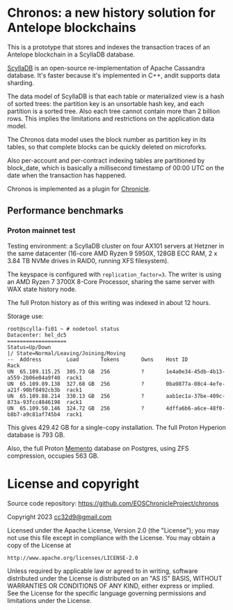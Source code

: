 Chronos: a new history solution for Antelope blockchains
========================================================

This is a prototype that stores and indexes the transaction traces of
an Antelope blockchain in a ScyllaDB database.

[ScyllaDB](https://www.scylladb.com/) is an open-source
re-implementation of Apache Cassandra database. It's faster because
it's implemented in C++, andit supports data sharding.

The data model of ScyllaDB is that each table or materialized view is
a hash of sorted trees: the partition key is an unsortable hash key,
and each partition is a sorted tree. Also each tree cannot contain
more than 2 billion rows. This implies the limitations and
restrictions on the application data model.

The Chronos data model uses the block number as partition key in its
tables, so that complete blocks can be quickly deleted on microforks.

Also per-account and per-contract indexing tables are partitioned by
block_date, which is basically a millisecond timestamp of 00:00 UTC on
the date when the transaction has happened.

Chronos is implemented as a plugin for
[Chronicle](https://github.com/EOSChronicleProject/eos-chronicle).


## Performance benchmarks


### Proton mainnet test

Testing environment: a ScyllaDB cluster on four AX101 servers at
Hetzner in the same datacenter (16-core AMD Ryzen 9 5950X, 128GB ECC
RAM, 2 x 3.84 TB NVMe drives in RAID0, running XFS filesystem).

The keyspace is configured with `replication_factor=3`. The writer is
using an AMD Ryzen 7 3700X 8-Core Processor, sharing the same server
with WAX state history node.

The full Proton history as of this writing was indexed in about 12
hours.

Storage use:

```
root@scylla-fi01 ~ # nodetool status
Datacenter: hel_dc5
===================
Status=Up/Down
|/ State=Normal/Leaving/Joining/Moving
--  Address        Load       Tokens       Owns    Host ID                               Rack
UN  65.109.115.25  305.73 GB  256          ?       1e4a0e34-45db-4b13-a559-2b06e04a9f40  rack1
UN  65.109.89.138  327.68 GB  256          ?       0ba9877a-08c4-4efe-a21f-90bf8492cb3b  rack1
UN  65.109.88.214  330.13 GB  256          ?       aab1ec1a-37be-409c-873a-93fcc4846198  rack1
UN  65.109.50.146  324.72 GB  256          ?       4dffa6b6-a6ce-48f0-b8b7-a9c81af745b4  rack1
```

This gives 429.42 GB for a single-copy installation. The full Proton Hyperion database is 793 GB.

Also, the full Proton
[Memento](https://github.com/Antelope-Memento/antelope_memento)
database on Postgres, using ZFS compression, occupies 563 GB.



# License and copyright

Source code repository: https://github.com/EOSChronicleProject/chronos

Copyright 2023 cc32d9@gmail.com

Licensed under the Apache License, Version 2.0 (the "License");
you may not use this file except in compliance with the License.
You may obtain a copy of the License at

    http://www.apache.org/licenses/LICENSE-2.0

Unless required by applicable law or agreed to in writing, software
distributed under the License is distributed on an "AS IS" BASIS,
WITHOUT WARRANTIES OR CONDITIONS OF ANY KIND, either express or implied.
See the License for the specific language governing permissions and
limitations under the License.



